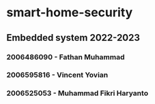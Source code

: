 # smart-home-security

## Embedded system 2022-2023

### 2006486090 - Fathan Muhammad
### 2006595816 - Vincent Yovian
### 2006525053 - Muhammad Fikri Haryanto
